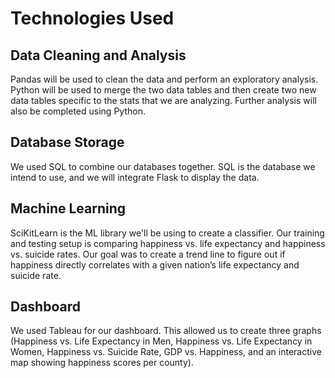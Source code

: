 # Technologies Used
## Data Cleaning and Analysis
Pandas will be used to clean the data and perform an exploratory analysis. Python will be used to merge the two data tables and then create two new data tables specific to the stats that we are analyzing. Further analysis will also be completed using Python.

## Database Storage
We used SQL to combine our databases together. SQL is the database we intend to use, and we will integrate Flask to display the data.

## Machine Learning
SciKitLearn is the ML library we'll be using to create a classifier. Our training and testing setup is comparing happiness vs. life expectancy and happiness vs. suicide rates. Our goal was to create a trend line to figure out if happiness directly correlates with a given nation’s life expectancy and suicide rate.

## Dashboard
We used Tableau for our dashboard. This allowed us to create three graphs (Happiness vs. Life Expectancy in Men, Happiness vs. Life Expectancy in Women,  Happiness vs. Suicide Rate, GDP vs. Happiness, and an interactive map showing happiness scores per county). 